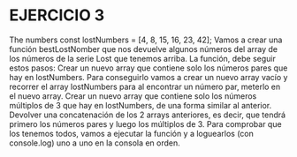 # EJERCICIO 3
The numbers
const lostNumbers = [4, 8, 15, 16, 23, 42];
Vamos a crear una función bestLostNomber que nos devuelve algunos números del array de los números de la serie Lost que tenemos arriba. La función, debe seguir estos pasos:
Crear un nuevo array que contiene solo los números pares que hay en lostNumbers. Para conseguirlo vamos a crear un nuevo array vacío y recorrer el array lostNumbers para al encontrar un número par, meterlo en el nuevo array.
Crear un nuevo array que contiene solo los números múltiplos de 3 que hay en lostNumbers, de una forma similar al anterior.
Devolver una concatenación de los 2 arrays anteriores, es decir, que tendrá primero los números pares y luego los múltiplos de 3.
Para comprobar que los tenemos todos, vamos a ejecutar la función y a loguearlos (con console.log) uno a uno en la consola en orden.